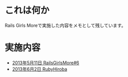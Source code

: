 # これは何か

Rails Girls Moreで実施した内容をメモとして残しています。

# 実施内容

- [2013年5月11日 RailsGirlsMore#6](https://github.com/miyohide/rails_girls_more_notes/tree/master/20130511)
- [2013年6月2日 RubyHiroba](https://github.com/miyohide/rails_girls_more_notes/tree/master/20130602)


